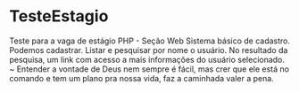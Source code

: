 # TesteEstagio
Teste para a vaga de estágio PHP - Seção Web  Sistema básico de cadastro.  Podemos cadastrar.  Listar e pesquisar por nome o usuário.  No resultado da pesquisa, um link com acesso a mais informações do usuário selecionado.  ~ Entender a vontade de Deus nem sempre é fácil, mas crer que ele está no comando e tem um plano pra nossa vida, faz a caminhada valer a pena.
